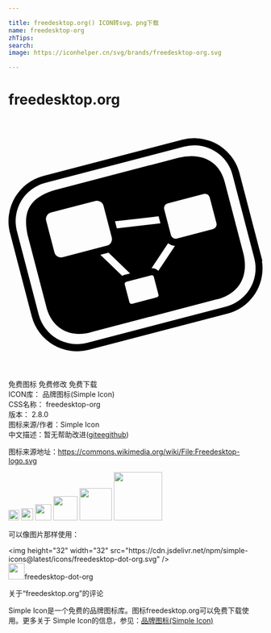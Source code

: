 ```yaml
---

title: freedesktop.org() ICON转svg、png下载
name: freedesktop-org
zhTips: 
search: 
image: https://iconhelper.cn/svg/brands/freedesktop-org.svg

---
```


# freedesktop.org  <small style="font-size: 60%;font-weight: 100"></small>

<div id="svg" class="svg-wrap">
<svg role="img" viewBox="0 0 24 24" xmlns="http://www.w3.org/2000/svg"><title>freedesktop.org icon</title><path d="M17.702 1.934a4.375 4.375 0 0 0-1.264.14L3.3 5.502a4.418 4.418 0 0 0-3.156 5.384L2.2 18.77a4.418 4.418 0 0 0 5.384 3.157l13.139-3.429c2.212-.577 3.573-2.745 3.222-4.958h.045l-.111-.425-2.057-7.884a4.421 4.421 0 0 0-4.12-3.296zm-.02.677a3.73 3.73 0 0 1 3.483 2.791l1.946 7.458.11.425c.523 2-.67 4.034-2.67 4.555L7.412 21.268a3.729 3.729 0 0 1-4.555-2.67L.8 10.715a3.729 3.729 0 0 1 2.671-4.556L16.61 2.731a3.77 3.77 0 0 1 1.072-.12zm-.392 1.024a5.386 5.386 0 0 0-1.197.139L4.431 6.817c-2.428.706-3.107 2.016-2.624 4.265l1.75 6.704c.482 2.114 2.282 3.102 4.372 2.44l11.662-3.043c2.123-.504 3.107-2.096 2.624-4.265l-1.749-6.704c-.392-1.677-1.55-2.572-3.176-2.579zm1.25 3.554a.46.46 0 0 1 .472.345l.623 2.388.01.042a.457.457 0 0 1-.33.564l-3.405.888a.457.457 0 0 1-.564-.33l-.633-2.43a.457.457 0 0 1 .33-.565l3.405-.888a.468.468 0 0 1 .093-.014zm-10.216.658a.64.64 0 0 1 .655.48l.777 2.978a.638.638 0 0 1-.46.784l-4.172 1.089a.638.638 0 0 1-.784-.46L3.563 9.74a.638.638 0 0 1 .46-.785l4.172-1.088a.646.646 0 0 1 .13-.02zm5.859 1.466l.173.663-4.12.476-.174-.663zm.898 2.542c.183.147.41.237.648.252l-1.57 2.362a.892.892 0 0 0-.642-.26zm-5.626.894l2.032 1.96-.52.136a.867.867 0 0 0-.22.095l-2.062-1.99zm4.064 2.137a.209.209 0 0 1 .215.157l.435 1.669a.206.206 0 0 1-.15.258l-2.338.61a.206.206 0 0 1-.257-.152l-.436-1.668a.206.206 0 0 1 .151-.258l2.338-.61a.207.207 0 0 1 .042-.006Z"/></svg>
</div>
<detail full-name='freedesktop-org'></detail>

<div class="detail-page">
<p>
<span><span class="badge-success badge">免费图标</span> <span class="badge-success badge">免费修改</span>  <span class="badge-success badge">免费下载</span> </span>
<br/>
<span>
ICON库：
<span class="badge-secondary badge">品牌图标(Simple Icon)</span> 
</span>
<br/>
<span>
CSS名称：
<span class="badge-secondary badge">freedesktop-org</span> 
</span>

<br/>
<span>
版本：
<span class="badge-secondary badge">2.8.0</span> 
</span>
<br/>
<span>图标来源/作者：<span class="badge-light badge">Simple Icon</span></span> 
<br/>
<span class="zh-detail">中文描述：暂无<span class="help-link"><span>帮助改进</span>(<a href="https://gitee.com/liuwave/icon-helper/edit/master/json/brands/freedesktop-org.json" target="_blank" rel="noopener noreferrer">gitee</a><a href="https://github.com/liuwave/icon-helper/edit/master/json/brands/freedesktop-org.json" target="_blank" rel="noopener noreferrer">github</a></span>)</span><br/>
</p>
</div><div class="description description alert alert-light"><p>图标来源地址：<a href="https://commons.wikimedia.org/wiki/File:Freedesktop-logo.svg" target="_blank" rel="noopener noreferrer">https://commons.wikimedia.org/wiki/File:Freedesktop-logo.svg</a></p></div>
<div class="alert alert-dark">
<img height="21" width="21" src="https://cdn.jsdelivr.net/npm/simple-icons@latest/icons/freedesktop-dot-org.svg" />
<img height="24" width="24" src="https://cdn.jsdelivr.net/npm/simple-icons@latest/icons/freedesktop-dot-org.svg" />
<img height="32" width="32" src="https://cdn.jsdelivr.net/npm/simple-icons@latest/icons/freedesktop-dot-org.svg" />
<img height="48" width="48" src="https://cdn.jsdelivr.net/npm/simple-icons@latest/icons/freedesktop-dot-org.svg" />
<img height="64" width="64" src="https://cdn.jsdelivr.net/npm/simple-icons@latest/icons/freedesktop-dot-org.svg" />
<img height="96" width="96" src="https://cdn.jsdelivr.net/npm/simple-icons@latest/icons/freedesktop-dot-org.svg" />

</div>
<div>
  <p>可以像图片那样使用：    
  </p>
  <div class="alert alert-primary" style="font-size: 14px">
    &lt;img height="32" width="32" src="https://cdn.jsdelivr.net/npm/simple-icons@latest/icons/freedesktop-dot-org.svg" /&gt;
    <copy-btn content='<img height="32" width="32" src="https://cdn.jsdelivr.net/npm/simple-icons@latest/icons/freedesktop-dot-org.svg" />'></copy-btn>
  </div>
  <div class="alert alert-secondary">
    <img height="32" width="32" src="https://cdn.jsdelivr.net/npm/simple-icons@latest/icons/freedesktop-dot-org.svg" />freedesktop-dot-org
    <copy-btn content="freedesktop-dot-org" btn-title="复制图标名称"></copy-btn>
  </div>
</div>

<Vssue title="关于“freedesktop.org”的评论" >关于“freedesktop.org”的评论</Vssue>


<div><p>Simple Icon是一个免费的品牌图标库。图标freedesktop.org可以免费下载使用。更多关于  Simple Icon的信息，参见：<a target="_blank" href="https://iconhelper.cn/brands.html">品牌图标(Simple Icon)</a>
</p></div>
